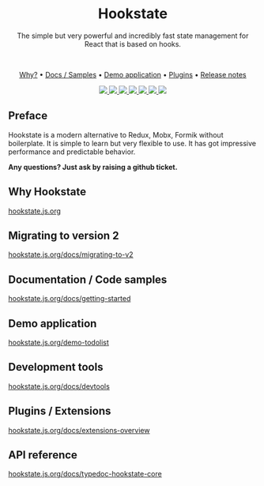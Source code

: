<h1 align="center">
  Hookstate
</h1>

<p align="center">
  The simple but very powerful and incredibly fast state management for React that is based on hooks.
</p>
<br/>

<p align="center">
  <a href="https://hookstate.js.org">Why?</a> •
  <a href="https://hookstate.js.org/docs/getting-started">Docs / Samples</a> •
  <a href="https://hookstate.js.org/demo-todolist">Demo application</a> •
  <a href="https://hookstate.js.org/docs/extensions-overview">Plugins</a> •
  <a href="https://hookstate.js.org/blog/tags/releases">Release notes</a>
</p>

<p align="center">
  <a href="./">
    <img src="https://badgen.net/badge/icon/typescript/green?icon=typescript&label">
  </a>
  <a href="https://www.npmjs.com/package/@hookstate/core">
      <img src="https://badgen.net/bundlephobia/minzip/@hookstate/core?label=size&color=green" />
  </a>
  <a href="https://www.npmjs.com/package/@hookstate/core">
    <img src="https://badgen.net/badge/dependencies/none/green" />
  </a>
  <a href="./LICENSE">
    <img src="https://badgen.net/github/license/avkonst/hookstate?color=green" />
  </a>
  <a href="https://travis-ci.org/avkonst/hookstate">
    <img src="https://travis-ci.org/avkonst/hookstate.svg?branch=master" />
  </a>
  <a href="https://codecov.io/gh/avkonst/hookstate">
    <img src="https://codecov.io/gh/avkonst/hookstate/branch/master/graph/badge.svg" />
  </a>
  <a href="https://www.npmjs.com/package/@hookstate/core">
    <img src="https://img.shields.io/npm/v/@hookstate/core.svg?maxAge=300&label=version&colorB=007ec6" />
  </a>
</p>

## Preface

Hookstate is a modern alternative to Redux, Mobx, Formik without boilerplate. It is simple to learn but very flexible to use. It has got impressive performance and predictable behavior.

**Any questions? Just ask by raising a github ticket.**

## Why Hookstate

[hookstate.js.org](https://hookstate.js.org)

## Migrating to version 2

[hookstate.js.org/docs/migrating-to-v2](https://hookstate.js.org/docs/migrating-to-v2)

## Documentation / Code samples

[hookstate.js.org/docs/getting-started](https://hookstate.js.org/docs/getting-started)

## Demo application

[hookstate.js.org/demo-todolist](https://hookstate.js.org/demo-todolist)

## Development tools

[hookstate.js.org/docs/devtools](https://hookstate.js.org/docs/devtools)

## Plugins / Extensions

[hookstate.js.org/docs/extensions-overview](https://hookstate.js.org/docs/extensions-overview)

## API reference

[hookstate.js.org/docs/typedoc-hookstate-core](https://hookstate.js.org/docs/typedoc-hookstate-core)
